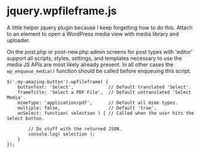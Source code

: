 # jquery.wpfileframe.js

A little helper jquery plugin because I keep forgetting how to do this. Attach to an element to open a WordPress media view with media library and uploader.

On the post.php or post-new.php admin screens for post types with 'editor' support all scripts, styles, settings, and templates necessary to use the media JS APIs are most likely already present. In all other cases the `wp_enqueue_media()` function should be called before enqueuing this script.

```
$('.my-amazing-button').wpfileframe( {
	buttonText: 'Select',             // Default translated 'Select'.
	frameTitle: 'Select a PDF File',  // Default untranslated 'Select Media'.
	mimeType: 'application/pdf',      // Default all mime types.
	multiple: false,                  // Default 'true'.
	onSelect: function( selection ) { // Called when the user hits the select button.

		// Do stuff with the returned JSON.
		console.log( selection );
	}
});
```

